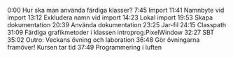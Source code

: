 0:00 Hur ska man använda färdiga klasser?
7:45 Import
11:41 Namnbyte vid import
13:12 Exkludera namn vid import
14:23 Lokal import
19:53 Skapa dokumentation
20:39 Använda dokumentation
23:25 Jar-fil
24:15 Classpath
31:09 Färdiga grafikmetoder i klassen introprog.PixelWindow
32:27 SBT
35:02 Outro: Veckans övning och laboration
36:48 Gör övningarna framöver! Kursen tar tid
37:49 Programmering i luften
